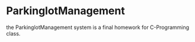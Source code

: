 # ParkinglotManagement
the ParkinglotManagement system is a final homework for C-Programming class.
